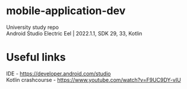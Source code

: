 # mobile-application-dev
University study repo\
Android Studio Electric Eel | 2022.1.1, SDK 29, 33, Kotlin
# Useful links
IDE - https://developer.android.com/studio \
Kotlin crashcourse - https://www.youtube.com/watch?v=F9UC9DY-vIU
